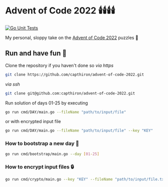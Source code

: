 # Advent of Code 2022 🕯️🕯️🕯️🕯️ 
[![Go Unit Tests](https://github.com/capthiron/advent-of-code-2022/actions/workflows/go.yml/badge.svg)](https://github.com/capthiron/advent-of-code-2022/actions/workflows/go.yml)

My personal, sloppy take on the [Advent of Code 2022](https://adventofcode.com/) puzzles 🫠

## Run and have fun 🦌

Clone the repository if you haven't done so
*via https*
```bash
git clone https://github.com/capthiron/advent-of-code-2022.git
```
*via ssh*
```bash
git clone git@github.com:capthiron/advent-of-code-2022.git
```

Run solution of days 01-25 by executing
```bash
go run cmd/DAY/main.go --fileName "path/to/input/file"
```

or with encrypted input file

```bash
go run cmd/DAY/main.go --fileName "path/to/input/file" --key "KEY"
```

### How to bootstrap a new day 🎁

```bash
go run cmd/bootstrap/main.go --day [01-25]
```

### How to encrypt input files 🔒

```bash
go run cmd/crypto/main.go --key "KEY" --fileName "path/to/input/file.txt" > path/to/encrypted/input/file.txt
```
